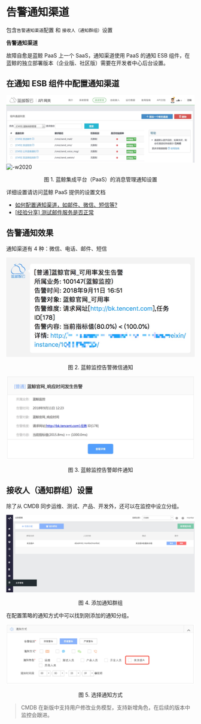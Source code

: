 # 告警通知渠道

包含`告警通知渠道`配置 和 `接收人（通知群组）`设置

**告警通知渠道**

故障自愈是蓝鲸 PaaS 上一个 SaaS，通知渠道使用 PaaS 的通知 ESB 组件，在蓝鲸的独立部署版本（企业版、社区版）需要在开发者中心后台设置。

## 在通知 ESB 组件中配置通知渠道

![-w2020](../../assets/15366583245319.jpg)
![-w2020](../../assets/15360429835999.jpg)
<center>图 1. 蓝鲸集成平台（PaaS）的消息管理通知设置</center>

详细设置请访问蓝鲸 PaaS 提供的设置文档

- [如何配置通知渠道，如邮件、微信、短信等?](5.1/PaaS平台/场景案例/noticeWay.md)
- [[经验分享] 测试邮件服务是否正常](http://bk.tencent.com/s-mart/community/question/95#/)


## 告警通知效果
通知渠道有 4 种：微信、电话、邮件、短信

![-w397](../../assets/15366583977495.jpg)
<center>图 2. 蓝鲸监控告警微信通知</center>

![-w2020](../../assets/15366586493292.jpg)
<center>图 3. 蓝鲸监控告警邮件通知</center>

## 接收人（通知群组）设置

除了从 CMDB 同步运维、测试、产品、开发外，还可以在监控中设立分组。

![-w2020](../../assets/15366577791964.jpg)
<center>图 4. 添加通知群组</center>

在配置策略的通知方式中可以找到刚添加的通知分组。

![-w2020](../../assets/15366578359543.jpg)
<center>图 5. 选择通知方式</center>

> CMDB 在新版中支持用户修改业务模型，支持新增角色，在后续的版本中监控会跟进。
